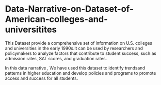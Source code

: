 # Data-Narrative-on-Dataset-of-American-colleges-and-universitites

This Dataset provide a comprehensive set of information on U.S. colleges and universities in the early 1990s.It can be used by researchers and policymakers to analyze factors that contribute to student success, such as admission rates, SAT scores, and graduation rates.

In this data narrative , We have used this dataset to identify trendsand patterns in higher education and develop policies and
programs to promote access and success for all students.
